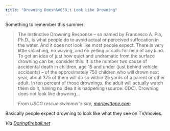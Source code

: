 ```yaml
---
title: "Drowning Doesn&#039;t Look Like Drowning"
---
```

<p>Something to remember this summer:</p>
<blockquote><p>The Instinctive Drowning Response – so named by Francesco A. Pia, Ph.D.,  is what people do to avoid actual or perceived suffocation in the water.  And it does not look like most people expect.  There is very little splashing, no waving, and no yelling or calls for help of any kind.  To get an idea of just how quiet and undramatic from the surface drowning can be, consider this:  It is the number two cause of accidental death in children, age 15 and under (just behind vehicle accidents) – of the approximately 750 children who will drown next year, about 375 of them will do so within 25 yards of a parent or other adult.  In ten percent of those drownings, the adult will actually watch them do it, having no idea it is happening (source: CDC).  Drowning does not look like drowning...</p>
<p><em>From USCG rescue swimmer's site, <a href="https://mariovittone.com/2010/05/154/">mariovittone.com</a></em>
</p></blockquote>
<p>Basically people expect drowning to look like what they see on TV/movies.</p>
<p><em>Via <a href="https://daringfireball.net/linked/2010/07/07/drowning">Daringfireball.net</a></em></p>
